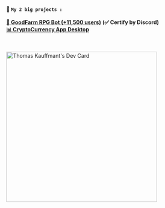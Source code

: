 #### **📜 ``My 2 big projects :``**<br>
**[🍗 GoodFarm RPG Bot (+11,500 users)](https://github.com/thomasperge/GoodFarm-DiscordBot)** **(✅ Certify by Discord)**<br>
**[📊 CryptoCurrency App Desktop](https://github.com/thomasperge/CryptoCurrency-Desktop-apps)**<br>

<!-- <p float="left">
  <img src="https://cdn.discordapp.com/attachments/1018205416502607912/1018258054812278835/AssetsCryptoCurrencyPhone.png" width="25%" />
  <img src="https://cdn.discordapp.com/attachments/1018205416502607912/1018258054812278835/AssetsCryptoCurrencyPhone.png" width="25%" /> 
</p> -->

<br>

<a href="https://app.daily.dev/Thomasperge"><img src="https://api.daily.dev/devcards/788a1841892f4fd7a87b6b8e29a83cc3.png?r=wup" width="400" alt="Thomas Kauffmant's Dev Card"/></a>
